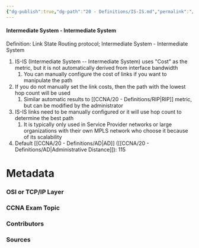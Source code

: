 ```yaml
---
{"dg-publish":true,"dg-path":"20 - Definitions/IS-IS.md","permalink":"/20-definitions/is-is/","tags":["defs_ccna"]}
---
```


#### Intermediate System - Intermediate System
Definition: Link State Routing protocol; Intermediate System - Intermediate System
1. IS-IS (Intermediate System -- Intermediate System) uses "Cost" as the metric, but it is not automatically derived from interface bandwidth
	1. You can manually configure the cost of links if you want to manipulate the path
2. If you do not manually set the link costs, then the path with the lowest hop count will be used
	1. Similar automatic results to [[CCNA/20 - Definitions/RIP\|RIP]] metric, but can be modified by the administrator
3. IS-IS links need to be manually configured or it will use hop count to determine the best path
	1. It is typically only used in Service Provider networks or large organizations with their own MPLS network who choose it because of its scalability
4. Default [[CCNA/20 - Definitions/AD\|AD]] ([[CCNA/20 - Definitions/AD\|Administrative Distance]]): 115

# Metadata
### OSI or TCP/IP Layer

### CCNA Exam Topic

### Contributors

### Sources
